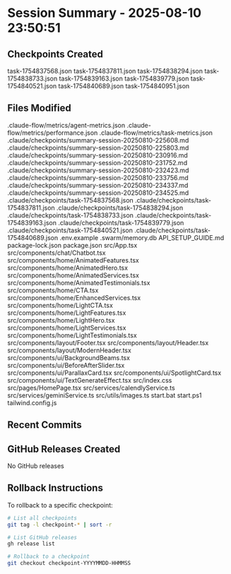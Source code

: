 # Session Summary - 2025-08-10 23:50:51

## Checkpoints Created
task-1754837568.json
task-1754837811.json
task-1754838294.json
task-1754838733.json
task-1754839163.json
task-1754839779.json
task-1754840521.json
task-1754840689.json
task-1754840951.json

## Files Modified
.claude-flow/metrics/agent-metrics.json
.claude-flow/metrics/performance.json
.claude-flow/metrics/task-metrics.json
.claude/checkpoints/summary-session-20250810-225608.md
.claude/checkpoints/summary-session-20250810-225803.md
.claude/checkpoints/summary-session-20250810-230916.md
.claude/checkpoints/summary-session-20250810-231752.md
.claude/checkpoints/summary-session-20250810-232423.md
.claude/checkpoints/summary-session-20250810-233756.md
.claude/checkpoints/summary-session-20250810-234337.md
.claude/checkpoints/summary-session-20250810-234525.md
.claude/checkpoints/task-1754837568.json
.claude/checkpoints/task-1754837811.json
.claude/checkpoints/task-1754838294.json
.claude/checkpoints/task-1754838733.json
.claude/checkpoints/task-1754839163.json
.claude/checkpoints/task-1754839779.json
.claude/checkpoints/task-1754840521.json
.claude/checkpoints/task-1754840689.json
.env.example
.swarm/memory.db
API_SETUP_GUIDE.md
package-lock.json
package.json
src/App.tsx
src/components/chat/Chatbot.tsx
src/components/home/AnimatedFeatures.tsx
src/components/home/AnimatedHero.tsx
src/components/home/AnimatedServices.tsx
src/components/home/AnimatedTestimonials.tsx
src/components/home/CTA.tsx
src/components/home/EnhancedServices.tsx
src/components/home/LightCTA.tsx
src/components/home/LightFeatures.tsx
src/components/home/LightHero.tsx
src/components/home/LightServices.tsx
src/components/home/LightTestimonials.tsx
src/components/layout/Footer.tsx
src/components/layout/Header.tsx
src/components/layout/ModernHeader.tsx
src/components/ui/BackgroundBeams.tsx
src/components/ui/BeforeAfterSlider.tsx
src/components/ui/ParallaxCard.tsx
src/components/ui/SpotlightCard.tsx
src/components/ui/TextGenerateEffect.tsx
src/index.css
src/pages/HomePage.tsx
src/services/calendlyService.ts
src/services/geminiService.ts
src/utils/images.ts
start.bat
start.ps1
tailwind.config.js

## Recent Commits


## GitHub Releases Created
No GitHub releases

## Rollback Instructions
To rollback to a specific checkpoint:
```bash
# List all checkpoints
git tag -l checkpoint-* | sort -r

# List GitHub releases
gh release list

# Rollback to a checkpoint
git checkout checkpoint-YYYYMMDD-HHMMSS
```
